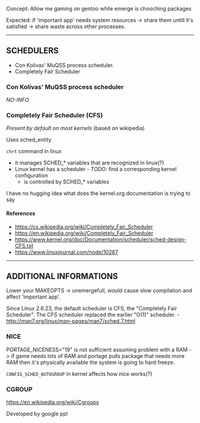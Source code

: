 Concept: Allow me gaming on gentoo while emerge is chooching packages

Expected: if 'important app' needs system resources -> share them untill it's satisfied -> share waste across other processes.

---

## SCHEDULERS
- Con Kolivas' MuQSS process scheduler.
- Completely Fair Scheduler

### Con Kolivas' MuQSS process scheduler
_NO-INFO_




### Completely Fair Scheduler (CFS)
_Present by default on most kernels_ (based on wikipedia)

Uses sched_entity

`chrt` command in linux
- it manages SCHED_* variables that are recognized in linux(?)
- Linux kernel has a scheduler - TODO: find a corresponding kernel configuration
  - is controlled by SCHED_* variables

I have no hugging idea what does the kernel.org documentation is trying to say

#### References 
- https://cs.wikipedia.org/wiki/Completely_Fair_Scheduler
- https://en.wikipedia.org/wiki/Completely_Fair_Scheduler
- https://www.kernel.org/doc/Documentation/scheduler/sched-design-CFS.txt
- https://www.linuxjournal.com/node/10267

---

## ADDITIONAL INFORMATIONS
Lower your MAKEOPTS -> unemergefull, would cause slow compilation and affect 'important app'.

Since Linux 2.6.23, the default scheduler is CFS, the "Completely Fair Scheduler". The CFS scheduler replaced the earlier "O(1)" scheduler. - http://man7.org/linux/man-pages/man7/sched.7.html

### NICE
PORTAGE_NICENESS="19" is not sufficient assuming problem with a RAM -> if game needs lots of RAM and portage pulls package that needs more RAM then it's physically available the system is going to hard freeze.

`CONFIG_SCHED_AUTOGROUP` in kernel affects how nice works(?)

### CGROUP
https://en.wikipedia.org/wiki/Cgroups

Developed by google ppl




